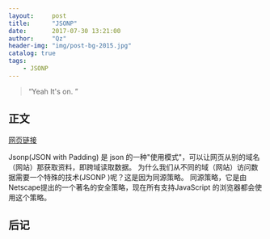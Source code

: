 ```yaml
---
layout:     post
title:      "JSONP"
date:       2017-07-30 13:21:00
author:     "Qz"
header-img: "img/post-bg-2015.jpg"
catalog: true
tags:
    - JSONP
---
```


> “Yeah It's on. ”


## 正文
[网页链接](https://www.runoob.com/json/json-jsonp.html)

Jsonp(JSON with Padding) 是 json 的一种"使用模式"，可以让网页从别的域名（网站）那获取资料，即跨域读取数据。
为什么我们从不同的域（网站）访问数据需要一个特殊的技术(JSONP )呢？这是因为同源策略。
同源策略，它是由Netscape提出的一个著名的安全策略，现在所有支持JavaScript 的浏览器都会使用这个策略。

## 后记


